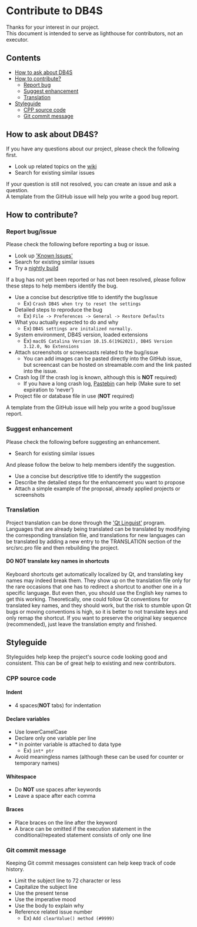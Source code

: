 # Contribute to DB4S

Thanks for your interest in our project.  
This document is intended to serve as lighthouse for contributors, not an executor.

## Contents
- [How to ask about DB4S](#how-to-ask-about-db4s)
- [How to contribute?](#how-to-contribute)
    - [Report bug](#report-bug)
    - [Suggest enhancement](#suggest-enhancement)
    - [Translation](#translation)
- [Styleguide](#styleguide)
    - [CPP source code](#cpp-source-code)
    - [Git commit message](#git-commit-message)

## How to ask about DB4S?
If you have any questions about our project, please check the following first.

- Look up related topics on the [wiki](https://github.com/sqlitebrowser/sqlitebrowser/wiki)
- Search for existing similar issues

If your question is still not resolved, you can create an issue and ask a question.  
A template from the GitHub issue will help you write a good bug report.

## How to contribute?
### Report bug/issue
Please check the following before reporting a bug or issue.

- Look up ['Known Issues'](https://github.com/sqlitebrowser/sqlitebrowser/issues/1688)
- Search for existing similar issues
- Try a [nightly build](https://nightlies.sqlitebrowser.org/latest)

If a bug has not yet been reported or has not been resolved, please follow these steps to help members identify the bug.

- Use a concise but descriptive title to identify the bug/issue
    - Ex) `Crash DB4S when try to reset the settings`
- Detailed steps to reproduce the bug
    - Ex) `File -> Preferences -> General -> Restore Defaults`
- What you actually expected to do and why
    - Ex) `DB4S settings are initalized normally.`
- System environment, DB4S version, loaded extensions
    - Ex) `macOS Catalina Version 10.15.6(19G2021), DB4S Version 3.12.0, No Extensions`
- Attach screenshots or screencasts related to the bug/issue
    - You can add images can be pasted directly into the GitHub issue,  
    but screencast can be hosted on streamable.com and the link pasted into the issue.
- Crash log (If the crash log is known, although this is **NOT** required)
    - If you have a long crash log, [Pastebin](https://pastebin.com/) can help (Make sure to set expiration to 'never')
- Project file or database file in use (**NOT** required)

A template from the GitHub issue will help you write a good bug/issue report.

### Suggest enhancement
Please check the following before suggesting an enhancement.

- Search for existing similar issues

And please follow the below to help members identify the suggestion.

- Use a concise but descriptive title to identify the suggestion
- Describe the detailed steps for the enhancement you want to propose
- Attach a simple example of the proposal, already applied projects or screenshots

### Translation
Project translation can be done through the ['Qt Linguist'](http://doc.qt.io/qt-5/qtlinguist-index.html) program.
Languages that are already being translated can be translated by modifying the corresponding translation file,
and translations for new languages can be translated by adding a new entry to the TRANSLATION section of the src/src.pro file and then rebuilding the project.

#### DO NOT translate key names in shortcuts
Keyboard shortcuts get automatically localized by Qt, and translating key names may indeed break them. They show up on the translation file only for the rare occasions that one has to redirect a shortcut to another one in a specific language. But even then, you should use the English key names to get this working. Theoretically, one could follow Qt conventions for translated key names, and they should work, but the risk to stumble upon Qt bugs or moving conventions is high, so it is better to not translate keys and only remap the shortcut. If you want to preserve the original key sequence (recommended), just leave the translation empty and finished.

## Styleguide
Styleguides help keep the project's source code looking good and consistent.
This can be of great help to existing and new contributors.

### CPP source code
#### Indent
- 4 spaces(**NOT** tabs) for indentation

#### Declare variables
- Use lowerCamelCase
- Declare only one variable per line
- \* in pointer variable is attached to data type
    - Ex) `int* ptr`
- Avoid meaningless names (although these can be used for counter or temporary names)

#### Whitespace
- Do **NOT** use spaces after keywords
- Leave a space after each comma

#### Braces
- Place braces on the line after the keyword
- A brace can be omitted if the execution statement in the conditional/repeated statement consists of only one line

### Git commit message
Keeping Git commit messages consistent can help keep track of code history.

- Limit the subject line to 72 character or less
- Capitalize the subject line
- Use the present tense
- Use the imperative mood
- Use the body to explain why
- Reference related issue number
    - Ex) `Add clearValue() method (#9999)`
